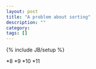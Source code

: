```yaml
---
layout: post
title: "A problem about sorting"
description: ""
category: 
tags: []
---
```

{% include JB/setup %}

\*8 \*9 \*10 \*11
